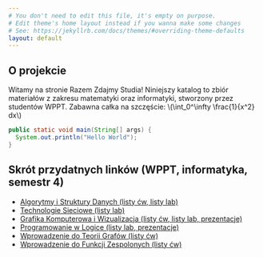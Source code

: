 ```yaml
---
# You don't need to edit this file, it's empty on purpose.
# Edit theme's home layout instead if you wanna make some changes
# See: https://jekyllrb.com/docs/themes/#overriding-theme-defaults
layout: default
---
```


O projekcie
---

Witamy na stronie Razem Zdajmy Studia! Niniejszy katalog to zbiór materiałów z zakresu matematyki oraz informatyki, stworzony przez studentów WPPT. Zabawna całka na szczęście: \\(\int_0^\infty \frac{1}{x^2} dx\\)

```java
public static void main(String[] args) {
  System.out.println("Hello World");
}
```

Skrót przydatnych linków (WPPT, informatyka, semestr 4)
---
* [Algorytmy i Struktury Danych (listy ćw, listy lab)](http://cs.pwr.edu.pl/golebiewski/)
* [Technologie Sieciowe (listy lab)](http://cs.pwr.edu.pl/krzywiecki/teaching.html)
* [Grafika Komputerowa i Wizualizacja (listy ćw, listy lab, prezentacje)](https://drive.google.com/drive/folders/1Eyjbc0yleaQkyKj6yf2O_NcmuwF7e4IU)
* [Programowanie w Logice (listy lab, prezentacje)](http://ki.pwr.edu.pl/kobylanski/dydaktyka/page6/page2/index.html)
* [Wprowadzenie do Teorii Grafów (listy ćw)](http://cs.pwr.edu.pl/kuchta/)
* [Wprowadzenie do Funkcji Zespolonych (listy ćw)](http://cs.pwr.edu.pl/ralowski/dydaktyka/funkcje_zespolone/wiosna_2018/complex.html)
